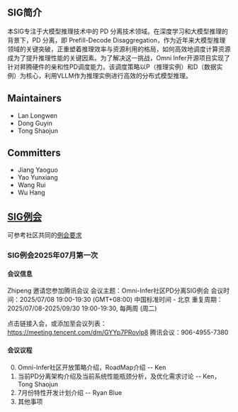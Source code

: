 ## SIG简介

本SIG专注于大模型推理技术中的 PD 分离技术领域。在深度学习和大模型推理的背景下，PD 分离，即 Prefill-Decode Disaggregation，作为近年来大模型推理领域的关键突破，正重塑着推理效率与资源利用的格局，如何高效地调度计算资源成为了提升推理性能的关键因素。为了解决这一挑战，Omni Infer开源项目实现了针对昇腾硬件的亲和性PD调度能力。该调度策略以P（推理实例）和D（数据实例）为核心，利用VLLM作为推理实例进行高效的分布式模型推理。

## Maintainers

* Lan Longwen
* Dong Guyin
* Tong Shaojun

## Committers

* Jiang Yaoguo
* Yao Yunxiang
* Wang Rui
* Wu Hang

## [SIG例会](meetings/sig-pd-seperation/)

可参考社区共同的[例会要求](meetings/sig-meetings-requirement.md)

### SIG例会2025年07月第一次

#### 会议信息

Zhipeng 邀请您参加腾讯会议
会议主题：Omni-Infer社区PD分离SIG例会
会议时间：2025/07/08 19:00-19:30 (GMT+08:00) 中国标准时间 - 北京
重复周期：2025/07/08-2025/09/30 19:00-19:30, 每两周 (周二)

点击链接入会，或添加至会议列表：
https://meeting.tencent.com/dm/GYYp7PRovlp8
腾讯会议：906-4955-7380

#### 会议议程

0. Omni-Infer社区开放策略介绍，RoadMap介绍 -- Ken
1. 当前PD分离架构介绍及当前系统性能瓶颈分析，及优化需求讨论 -- Ken， Tong Shaojun
2. 7月份特性开发计划介绍 -- Ryan Blue
3. 其他事项
